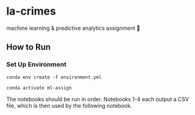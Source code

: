 # la-crimes
machine learning &amp; predictive analytics assignment 🧠

## How to Run

### Set Up Environment

`conda env create -f environment.yml`

`conda activate ml-assign`

The notebooks should be run in order. Notebooks 1-4 each output a CSV file, which is then used by the following notebook.